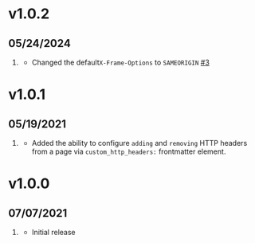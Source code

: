 # v1.0.2
## 05/24/2024

1. [](#new)
   * Changed the default`X-Frame-Options` to `SAMEORIGIN` [#3](https://github.com/trilbymedia/grav-plugin-custom-http-headers/pull/3)

# v1.0.1
## 05/19/2021

1. [](#new)
   * Added the ability to configure `adding` and `removing` HTTP headers from a page via `custom_http_headers:` frontmatter element.

# v1.0.0
## 07/07/2021

1. [](#new)
    * Initial release
